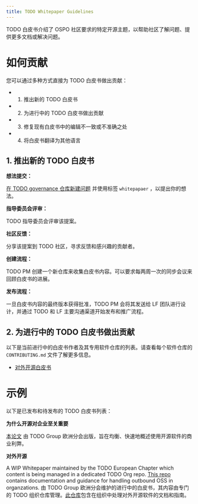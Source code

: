 ```yaml
---
title: TODO Whitepaper Guidelines
---
```


TODO 白皮书介绍了 OSPO 社区要求的特定开源主题，以帮助社区了解问题、提供更多文档或解决问题。

# 如何贡献

您可以通过多种方式直接为 TODO 白皮书做出贡献：

* 1. 推出新的 TODO 白皮书
* 2. 为进行中的 TODO 白皮书做出贡献
* 3. 修复现有白皮书中的编辑不一致或不准确之处
* 4. 将白皮书翻译为其他语言

## 1. 推出新的 TODO 白皮书

**想法提交：** 

[在 TODO governance 仓库新建问题](https://github.com/todogroup/governance/issues) 并使用标签 `whitepapaer` ，以提出你的想法。

**指导委员会评审：** 

TODO 指导委员会评审该提案。

**社区反馈：** 

分享该提案到 TODO 社区，寻求反馈和感兴趣的贡献者。

**创建流程：**

TODO PM 创建一个新仓库来收集白皮书内容。可以要求每两周一次的同步会议来回顾白皮书的进展。

**发布流程：**

一旦白皮书内容的最终版本获得批准，TODO PM 会将其发送给 LF 团队进行设计，并通过 TODO 和 LF 主要沟通渠道开始发布和推广流程。

## 2. 为进行中的 TODO 白皮书做出贡献

以下是当前进行中的白皮书作者及其专用软件仓库的列表。请查看每个软件仓库的 `CONTRIBUTING.md` 文件了解更多信息。

* [对外开源白皮书](https://github.com/todogroup/outbound-oss)

# 示例

以下是已发布和待发布的 TODO 白皮书列表：

**为什么开源对企业至关重要**

[本论文](https://www.linuxfoundation.org/tools/todo-group-why-open-source-matters-to-your-enterprise/) 由 TODO Group 欧洲分会出版，旨在均衡、快速地概述使用开源软件的商业利弊。

**对外开源**

A WIP Whitepaper maintained by the TODO European Chapter which content is being managed in a dedicated TODO Org repo. [This repo](https://github.com/todogroup/outbound-oss) contains documentation and guidance for handling outbound OSS in organzations.
由 TODO Group 欧洲分会维护的进行中的白皮书，其内容由专门的 TODO 组织仓库管理。[此仓库](https://github.com/todogroup/outbound-oss)包含在组织中处理对外开源软件的文档和指南。

